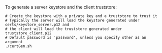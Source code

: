 To generate a server keystore and the client truststore:

```shell
# Create the keystore with a private key and a truststore to trust it
# Typically the server will load the keystore generated under certs/keystore_server.p12 and
# the client will load the truststore generated under truststore_client.p12
# Default password is 'password', unless you specify other as an argument
./certGen.sh
```
